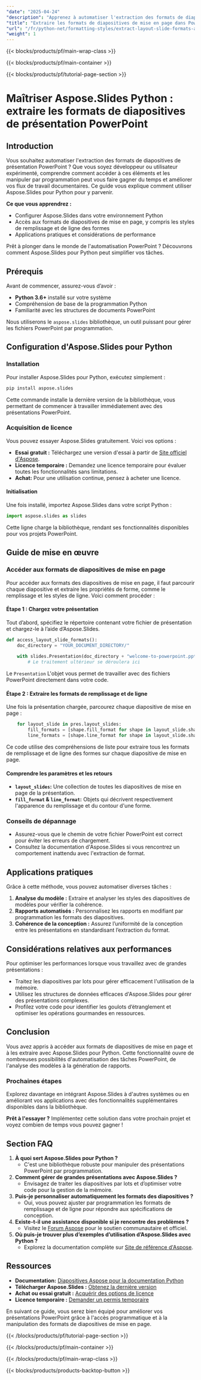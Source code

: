 ```yaml
---
"date": "2025-04-24"
"description": "Apprenez à automatiser l'extraction des formats de diapositives de présentation PowerPoint avec Aspose.Slides pour Python. Idéal pour les développeurs souhaitant optimiser leurs flux de travail documentaires."
"title": "Extraire les formats de diapositives de mise en page dans PowerPoint à l'aide d'Aspose.Slides pour Python"
"url": "/fr/python-net/formatting-styles/extract-layout-slide-formats-aspose-slides-python/"
"weight": 1
---
```


{{< blocks/products/pf/main-wrap-class >}}

{{< blocks/products/pf/main-container >}}

{{< blocks/products/pf/tutorial-page-section >}}
# Maîtriser Aspose.Slides Python : extraire les formats de diapositives de présentation PowerPoint

## Introduction

Vous souhaitez automatiser l'extraction des formats de diapositives de présentation PowerPoint ? Que vous soyez développeur ou utilisateur expérimenté, comprendre comment accéder à ces éléments et les manipuler par programmation peut vous faire gagner du temps et améliorer vos flux de travail documentaires. Ce guide vous explique comment utiliser Aspose.Slides pour Python pour y parvenir.

**Ce que vous apprendrez :**
- Configurer Aspose.Slides dans votre environnement Python
- Accès aux formats de diapositives de mise en page, y compris les styles de remplissage et de ligne des formes
- Applications pratiques et considérations de performance

Prêt à plonger dans le monde de l'automatisation PowerPoint ? Découvrons comment Aspose.Slides pour Python peut simplifier vos tâches.

## Prérequis

Avant de commencer, assurez-vous d’avoir :
- **Python 3.6+** installé sur votre système
- Compréhension de base de la programmation Python
- Familiarité avec les structures de documents PowerPoint

Nous utiliserons le `aspose.slides` bibliothèque, un outil puissant pour gérer les fichiers PowerPoint par programmation.

## Configuration d'Aspose.Slides pour Python

### Installation

Pour installer Aspose.Slides pour Python, exécutez simplement :

```bash
pip install aspose.slides
```

Cette commande installe la dernière version de la bibliothèque, vous permettant de commencer à travailler immédiatement avec des présentations PowerPoint.

### Acquisition de licence

Vous pouvez essayer Aspose.Slides gratuitement. Voici vos options :
- **Essai gratuit :** Téléchargez une version d'essai à partir de [Site officiel d'Aspose](https://releases.aspose.com/slides/python-net/).
- **Licence temporaire :** Demandez une licence temporaire pour évaluer toutes les fonctionnalités sans limitations.
- **Achat:** Pour une utilisation continue, pensez à acheter une licence.

#### Initialisation

Une fois installé, importez Aspose.Slides dans votre script Python :

```python
import aspose.slides as slides
```

Cette ligne charge la bibliothèque, rendant ses fonctionnalités disponibles pour vos projets PowerPoint.

## Guide de mise en œuvre

### Accéder aux formats de diapositives de mise en page

Pour accéder aux formats des diapositives de mise en page, il faut parcourir chaque diapositive et extraire les propriétés de forme, comme le remplissage et les styles de ligne. Voici comment procéder :

#### Étape 1 : Chargez votre présentation

Tout d’abord, spécifiez le répertoire contenant votre fichier de présentation et chargez-le à l’aide d’Aspose.Slides.

```python
def access_layout_slide_formats():
    doc_directory = "YOUR_DOCUMENT_DIRECTORY/"
    
    with slides.Presentation(doc_directory + "welcome-to-powerpoint.pptx") as pres:
        # Le traitement ultérieur se déroulera ici
```

Le `Presentation` L'objet vous permet de travailler avec des fichiers PowerPoint directement dans votre code.

#### Étape 2 : Extraire les formats de remplissage et de ligne

Une fois la présentation chargée, parcourez chaque diapositive de mise en page :

```python
    for layout_slide in pres.layout_slides:
        fill_formats = [shape.fill_format for shape in layout_slide.shapes]
        line_formats = [shape.line_format for shape in layout_slide.shapes]
```

Ce code utilise des compréhensions de liste pour extraire tous les formats de remplissage et de ligne des formes sur chaque diapositive de mise en page.

#### Comprendre les paramètres et les retours

- **`layout_slides`:** Une collection de toutes les diapositives de mise en page de la présentation.
- **`fill_format` & `line_format`:** Objets qui décrivent respectivement l'apparence du remplissage et du contour d'une forme.

### Conseils de dépannage

- Assurez-vous que le chemin de votre fichier PowerPoint est correct pour éviter les erreurs de chargement.
- Consultez la documentation d'Aspose.Slides si vous rencontrez un comportement inattendu avec l'extraction de format.

## Applications pratiques

Grâce à cette méthode, vous pouvez automatiser diverses tâches :
1. **Analyse du modèle :** Extraire et analyser les styles des diapositives de modèles pour vérifier la cohérence.
2. **Rapports automatisés :** Personnalisez les rapports en modifiant par programmation les formats des diapositives.
3. **Cohérence de la conception :** Assurez l’uniformité de la conception entre les présentations en standardisant l’extraction du format.

## Considérations relatives aux performances

Pour optimiser les performances lorsque vous travaillez avec de grandes présentations :
- Traitez les diapositives par lots pour gérer efficacement l'utilisation de la mémoire.
- Utilisez les structures de données efficaces d'Aspose.Slides pour gérer des présentations complexes.
- Profilez votre code pour identifier les goulots d’étranglement et optimiser les opérations gourmandes en ressources.

## Conclusion

Vous avez appris à accéder aux formats de diapositives de mise en page et à les extraire avec Aspose.Slides pour Python. Cette fonctionnalité ouvre de nombreuses possibilités d'automatisation des tâches PowerPoint, de l'analyse des modèles à la génération de rapports.

### Prochaines étapes

Explorez davantage en intégrant Aspose.Slides à d'autres systèmes ou en améliorant vos applications avec des fonctionnalités supplémentaires disponibles dans la bibliothèque.

**Prêt à l'essayer ?** Implémentez cette solution dans votre prochain projet et voyez combien de temps vous pouvez gagner !

## Section FAQ

1. **À quoi sert Aspose.Slides pour Python ?**
   - C'est une bibliothèque robuste pour manipuler des présentations PowerPoint par programmation.
2. **Comment gérer de grandes présentations avec Aspose.Slides ?**
   - Envisagez de traiter les diapositives par lots et d’optimiser votre code pour la gestion de la mémoire.
3. **Puis-je personnaliser automatiquement les formats des diapositives ?**
   - Oui, vous pouvez ajuster par programmation les formats de remplissage et de ligne pour répondre aux spécifications de conception.
4. **Existe-t-il une assistance disponible si je rencontre des problèmes ?**
   - Visitez le [Forum Aspose](https://forum.aspose.com/c/slides/11) pour le soutien communautaire et officiel.
5. **Où puis-je trouver plus d’exemples d’utilisation d’Aspose.Slides avec Python ?**
   - Explorez la documentation complète sur [Site de référence d'Aspose](https://reference.aspose.com/slides/python-net/).

## Ressources
- **Documentation:** [Diapositives Aspose pour la documentation Python](https://reference.aspose.com/slides/python-net/)
- **Télécharger Aspose.Slides :** [Obtenez la dernière version](https://releases.aspose.com/slides/python-net/)
- **Achat ou essai gratuit :** [Acquérir des options de licence](https://purchase.aspose.com/buy)
- **Licence temporaire :** [Demander un permis temporaire](https://purchase.aspose.com/temporary-license/)

En suivant ce guide, vous serez bien équipé pour améliorer vos présentations PowerPoint grâce à l'accès programmatique et à la manipulation des formats de diapositives de mise en page.

{{< /blocks/products/pf/tutorial-page-section >}}

{{< /blocks/products/pf/main-container >}}

{{< /blocks/products/pf/main-wrap-class >}}

{{< blocks/products/products-backtop-button >}}
